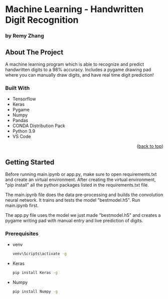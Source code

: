
# Machine Learning - Handwritten Digit Recognition
### by Remy Zhang
## About The Project

A machine learning program which is able to recognize and predict handwritten digits to a 98% accuracy. Includes a pygame drawing pad where you can manually draw digits, and have real time digit prediction!


### Built With

* Tensorflow
* Keras
* Pygame
* Numpy
* Pandas
* CONDA Distribution Pack
* Python 3.9
* VS Code


<p align="right">(<a href="#top">back to top</a>)</p>



<!-- GETTING STARTED -->
## Getting Started

Before running main.ipynb or app.py, make sure to open requirements.txt and create an virtual environment. After creating the virtual environment, "pip install" all the python packages listed in the requirements.txt file.

The main.ipynb file does the data pre-processing and builds the convolution neural network. It trains and tests the model "bestmodel.h5".
Run main.ipynb first.

The app.py file uses the model we just made "bestmodel.h5" and creates a pygame writing pad with manual entry and live prediction of digits.

### Prerequisites

* venv
  ```sh
  venv\Scripts\activate -g
* Keras
  ```sh
  pip install Keras -g
* Numpy
  ```sh
  pip install Numpy -g
 
